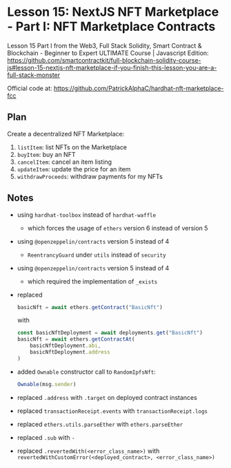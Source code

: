 # Lesson 15: NextJS NFT Marketplace - Part I: NFT Marketplace Contracts

Lesson 15 Part I from the Web3, Full Stack Solidity, Smart Contract & Blockchain - Beginner to Expert ULTIMATE
Course | Javascript Edition:
https://github.com/smartcontractkit/full-blockchain-solidity-course-js#lesson-15-nextjs-nft-marketplace-if-you-finish-this-lesson-you-are-a-full-stack-monster

Official code at:
https://github.com/PatrickAlphaC/hardhat-nft-marketplace-fcc

## Plan

Create a decentralized NFT Marketplace:

1. `listItem`: list NFTs on the Marketplace
2. `buyItem`: buy an NFT
3. `cancelItem`: cancel an item listing
4. `updateItem`: update the price for an item
5. `withdrawProceeds`: withdraw payments for my NFTs

## Notes

* using `hardhat-toolbox` instead of `hardhat-waffle`
  * which forces the usage of `ethers` version 6 instead of version 5 
* using `@openzeppelin/contracts` version 5 instead of 4
  * `ReentrancyGuard` under `utils` instead of `security`
 
 
 
* using `@openzeppelin/contracts` version 5 instead of 4
  * which required the implementation of `_exists`
* replaced
    ```javascript
    basicNft = await ethers.getContract("BasicNft")
    ```
  with
    ```javascript
    const basicNftDeployment = await deployments.get("BasicNft")
    basicNft = await ethers.getContractAt(
        basicNftDeployment.abi,
        basicNftDeployment.address
    )
    ```
* added `Ownable` constructor call to `RandomIpfsNft`:
    ```javascript
    Ownable(msg.sender)
    ```
* replaced `.address` with `.target` on deployed contract instances
* replaced `transactionReceipt.events` with `transactionReceipt.logs`
* replaced `ethers.utils.parseEther` with `ethers.parseEther`
* replaced `.sub` with `-`
* replaced `.revertedWith(<error_class_name>)` with `revertedWithCustomError(<deployed_contract>, <error_class_name>)`

